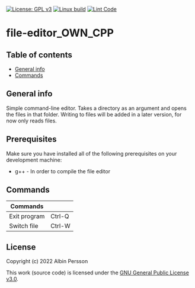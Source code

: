 [![License: GPL v3](https://img.shields.io/badge/License-GPLv3-blue.svg)](https://www.gnu.org/licenses/gpl-3.0)
[![Linux build](https://github.com/DenmarkPolice/file-editor_OWN_CPP/actions/workflows/linux_build.yml/badge.svg)](https://github.com/DenmarkPolice/file-editor_OWN_CPP/actions/workflows/linux_build.yml)
[![Lint Code](https://github.com/DenmarkPolice/file-editor_OWN_CPP/actions/workflows/linter.yml/badge.svg)](https://github.com/DenmarkPolice/file-editor_OWN_CPP/actions/workflows/linter.yml)

# file-editor_OWN_CPP 
## Table of contents
* [General info](#general-info)
* [Commands](#Commands)

## General info
Simple command-line editor. Takes a directory as an argument and opens the files in that folder. Writing to files will be added in a later version, for now only reads files.

## Prerequisites
Make sure you have installed all of the following prerequisites on your development machine:
* g++ - In order to compile the file editor

## Commands

| Commands     ||
|--------------|-----------|
| Exit program | Ctrl-Q    |
| Switch file  | Ctrl-W    |

## License

Copyright (c) 2022 Albin Persson

This work (source code) is licensed under the [GNU General Public License v3.0](./LICENSE).